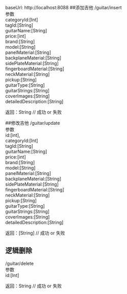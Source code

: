 baseUrl: http://localhost:8088
##添加吉他
/guitar/insert   
参数   
categoryId:[Int]   
tagId:[String]       
guitarName:[String]     
price:[int]   
brand:[String]   
model:[String]   
panelMaterial:[String]   
backplaneMaterial:[String]   
sidePlateMaterial:[String]   
fingerboardMaterial:[String]   
neckMaterial:[String]   
pickup:[String]   
guitarType:[String]  
guitarStrings:[String]    
coverImages:[String]   
detailedDescription:[String]


返回：String // 成功 or 失败

##修改吉他
/guitar/update   
参数   
id:[int],  
categoryId:[Int]   
tagId:[String]     
guitarName:[String]   
price:[int]   
brand:[String]   
model:[String]   
panelMaterial:[String]   
backplaneMaterial:[String]   
sidePlateMaterial:[String]   
fingerboardMaterial:[String]   
neckMaterial:[String]   
pickup:[String]   
guitarType:[String]   
guitarStrings:[String]   
coverImages:[String]   
detailedDescription:[String]

返回：[String] // 成功 or 失败
## 逻辑删除
/guitar/delete   
参数   
id:[Int]   

返回：String // 成功 or 失败
